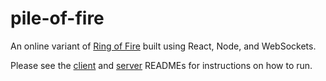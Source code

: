 # pile-of-fire

An online variant of [Ring of Fire](https://en.wikipedia.org/wiki/Kings_(game)) built using React, Node, and WebSockets. 

Please see the [client](client/README.md) and [server](client/README.md) READMEs for instructions on how to run.
